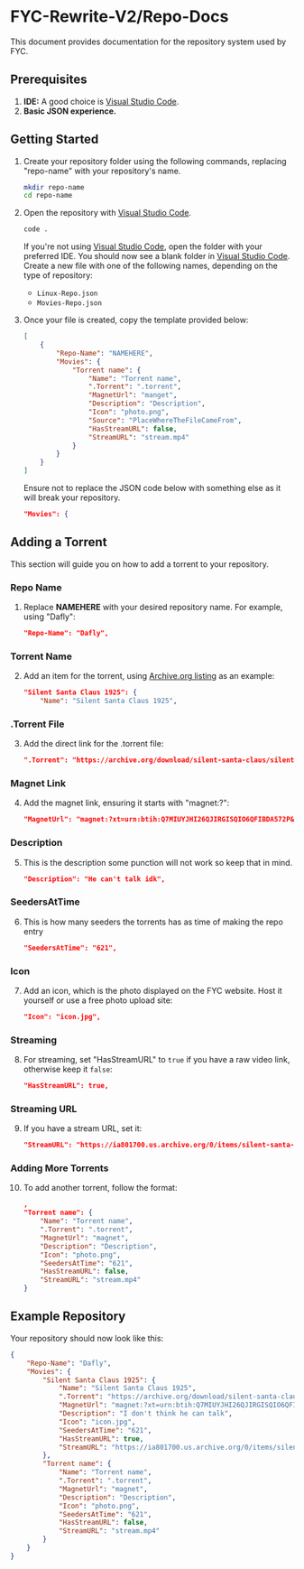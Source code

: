 # FYC-Rewrite-V2/Repo-Docs

This document provides documentation for the repository system used by FYC.

## Prerequisites

1. **IDE:** A good choice is [Visual Studio Code](https://code.visualstudio.com/).
2. **Basic JSON experience.**

## Getting Started

1. Create your repository folder using the following commands, replacing "repo-name" with your repository's name.

    ```bash
    mkdir repo-name
    cd repo-name
    ```

2. Open the repository with [Visual Studio Code](https://code.visualstudio.com/).

    ```bash
    code .
    ```

    If you're not using [Visual Studio Code](https://code.visualstudio.com/), open the folder with your preferred IDE. You should now see a blank folder in [Visual Studio Code](https://code.visualstudio.com/). Create a new file with one of the following names, depending on the type of repository:

    - `Linux-Repo.json`
    - `Movies-Repo.json`

3. Once your file is created, copy the template provided below:

    ```json
    [
        {
            "Repo-Name": "NAMEHERE",
            "Movies": {
                "Torrent name": {
                    "Name": "Torrent name",
                    ".Torrent": ".torrent",
                    "MagnetUrl": "manget",
                    "Description": "Description",
                    "Icon": "photo.png",
                    "Source": "PlaceWhereTheFileCameFrom",
                    "HasStreamURL": false,
                    "StreamURL": "stream.mp4"
                }
            }
        }
    ]
    ```

    Ensure not to replace the JSON code below with something else as it will break your repository.

    ```json
    "Movies": {
    ```

## Adding a Torrent

This section will guide you on how to add a torrent to your repository.

### Repo Name

1. Replace **NAMEHERE** with your desired repository name. For example, using "Dafly":

    ```json
    "Repo-Name": "Dafly",
    ```

### Torrent Name

2. Add an item for the torrent, using [Archive.org listing](https://archive.org/details/silent-santa-claus) as an example:

    ```json
    "Silent Santa Claus 1925": {
        "Name": "Silent Santa Claus 1925",
    ```

### .Torrent File

3. Add the direct link for the .torrent file:

    ```json
    ".Torrent": "https://archive.org/download/silent-santa-claus/silent-santa-claus_archive.torrent",
    ```

### Magnet Link

4. Add the magnet link, ensuring it starts with "magnet:?":

    ```json
    "MagnetUrl": "magnet:?xt=urn:btih:Q7MIUYJHI26QJIRGISQIO6QFIBDA572P&dn=silent-santa-claus&tr=http%3A%2F%2Fbt1.archive.org%3A6969%2Fannounce",
    ```

### Description

5. This is the description some punction will not work so keep that in mind.
    
    ```json
    "Description": "He can't talk idk",
    ```

### SeedersAtTime

6. This is how many seeders the torrents has as time of making the repo entry

    ```json
    "SeedersAtTime": "621",
    ```

### Icon

7. Add an icon, which is the photo displayed on the FYC website. Host it yourself or use a free photo upload site:

    ```json
    "Icon": "icon.jpg",
    ```

### Streaming

8. For streaming, set "HasStreamURL" to `true` if you have a raw video link, otherwise keep it `false`:

    ```json
    "HasStreamURL": true,
    ```

### Streaming URL

9. If you have a stream URL, set it:

    ```json
    "StreamURL": "https://ia801700.us.archive.org/0/items/silent-santa-claus/Santa%20Claus.mp4"
    ```

### Adding More Torrents

10. To add another torrent, follow the format:

    ```json
    ,
    "Torrent name": {
        "Name": "Torrent name",
        ".Torrent": ".torrent",
        "MagnetUrl": "magnet",
        "Description": "Description",
        "Icon": "photo.png",
        "SeedersAtTime": "621",
        "HasStreamURL": false,
        "StreamURL": "stream.mp4"
    }
    ```

## Example Repository

Your repository should now look like this:

```json
{
    "Repo-Name": "Dafly",
    "Movies": {
        "Silent Santa Claus 1925": {
            "Name": "Silent Santa Claus 1925",
            ".Torrent": "https://archive.org/download/silent-santa-claus/silent-santa-claus_archive.torrent",
            "MagnetUrl": "magnet:?xt=urn:btih:Q7MIUYJHI26QJIRGISQIO6QFIBDA572P&dn=silent-santa-claus&tr=http%3A%2F%2Fbt1.archive.org%3A6969%2Fannounce",
            "Description": "I don't think he can talk",
            "Icon": "icon.jpg",
            "SeedersAtTime": "621",
            "HasStreamURL": true,
            "StreamURL": "https://ia801700.us.archive.org/0/items/silent-santa-claus/Santa%20Claus.mp4"
        },
        "Torrent name": {
            "Name": "Torrent name",
            ".Torrent": ".torrent",
            "MagnetUrl": "magnet",
            "Description": "Description",
            "Icon": "photo.png",
            "SeedersAtTime": "621",
            "HasStreamURL": false,
            "StreamURL": "stream.mp4"
        }
    }
}
```